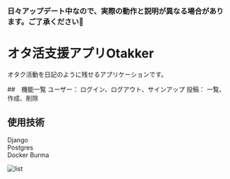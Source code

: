 ### 日々アップデート中なので、実際の動作と説明が異なる場合があります。ご了承ください🙇
# オタ活支援アプリOtakker
オタク活動を日記のように残せるアプリケーションです。

##　機能一覧
ユーザー：
ログイン、ログアウト、サインアップ
投稿：
一覧、作成、削除

## 使用技術
Django  
Postgres  
Docker
Burma  

![list](media/list.png)
